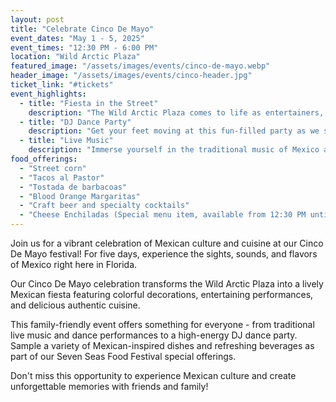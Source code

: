 ```yaml
---
layout: post
title: "Celebrate Cinco De Mayo"
event_dates: "May 1 - 5, 2025"
event_times: "12:30 PM - 6:00 PM"
location: "Wild Arctic Plaza"
featured_image: "/assets/images/events/cinco-de-mayo.webp"
header_image: "/assets/images/events/cinco-header.jpg"
ticket_link: "#tickets"
event_highlights:
  - title: "Fiesta in the Street"
    description: "The Wild Arctic Plaza comes to life as entertainers, stilt walkers, and party starters get this full-blown fiesta going."
  - title: "DJ Dance Party"
    description: "Get your feet moving at this fun-filled party as we spin new and old beats throughout the day."
  - title: "Live Music" 
    description: "Immerse yourself in the traditional music of Mexico as classic bands bring their beautiful and bold sounds to Orlando."
food_offerings:
  - "Street corn"
  - "Tacos al Pastor"
  - "Tostada de barbacoas"
  - "Blood Orange Margaritas"
  - "Craft beer and specialty cocktails"
  - "Cheese Enchiladas (Special menu item, available from 12:30 PM until close)"
---
```


Join us for a vibrant celebration of Mexican culture and cuisine at our Cinco De Mayo festival! For five days, experience the sights, sounds, and flavors of Mexico right here in Florida.

Our Cinco De Mayo celebration transforms the Wild Arctic Plaza into a lively Mexican fiesta featuring colorful decorations, entertaining performances, and delicious authentic cuisine.

This family-friendly event offers something for everyone - from traditional live music and dance performances to a high-energy DJ dance party. Sample a variety of Mexican-inspired dishes and refreshing beverages as part of our Seven Seas Food Festival special offerings.

Don't miss this opportunity to experience Mexican culture and create unforgettable memories with friends and family!
